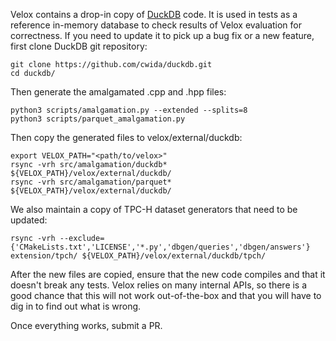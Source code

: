 Velox contains a drop-in copy of [DuckDB](https://duckdb.org/) code. It is
used in tests as a reference in-memory database to check results of Velox
evaluation for correctness. If you need to update it to pick up a bug fix or
a new feature, first clone DuckDB git repository:

    git clone https://github.com/cwida/duckdb.git
    cd duckdb/

Then generate the amalgamated .cpp and .hpp files:

    python3 scripts/amalgamation.py --extended --splits=8
    python3 scripts/parquet_amalgamation.py

Then copy the generated files to velox/external/duckdb:

    export VELOX_PATH="<path/to/velox>"
    rsync -vrh src/amalgamation/duckdb* ${VELOX_PATH}/velox/external/duckdb/
    rsync -vrh src/amalgamation/parquet* ${VELOX_PATH}/velox/external/duckdb/

We also maintain a copy of TPC-H dataset generators that need to be updated:

    rsync -vrh --exclude={'CMakeLists.txt','LICENSE','*.py','dbgen/queries','dbgen/answers'} extension/tpch/ ${VELOX_PATH}/velox/external/duckdb/tpch/

After the new files are copied, ensure that the new code compiles and that it
doesn't break any tests. Velox relies on many internal APIs, so there is a good
chance that this will not work out-of-the-box and that you will have to dig in
to find out what is wrong.

Once everything works, submit a PR.
